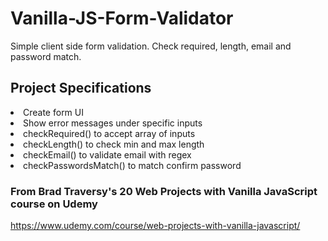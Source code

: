 # Vanilla-JS-Form-Validator
Simple client side form validation. Check required, length, email and password match.

## Project Specifications
<li> Create form UI </li>
<li> Show error messages under specific inputs </li>
<li> checkRequired() to accept array of inputs </li>
<li> checkLength() to check min and max length </li>
<li> checkEmail() to validate email with regex </li>
<li> checkPasswordsMatch() to match confirm password </li>

### From Brad Traversy's 20 Web Projects with Vanilla JavaScript course on Udemy 
https://www.udemy.com/course/web-projects-with-vanilla-javascript/

